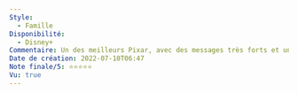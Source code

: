```yaml
---
Style:
  - Famille
Disponibilité:
  - Disney+
Commentaire: Un des meilleurs Pixar, avec des messages très forts et un scénario plutôt surprenant. Une belle émotion tout le long du film qui nous transporte jusqu’à une magnifique conclusion. Se regarde très facilement.
Date de création: 2022-07-10T06:47
Note finale/5: ⭐⭐⭐⭐⭐
Vu: true
---
```

